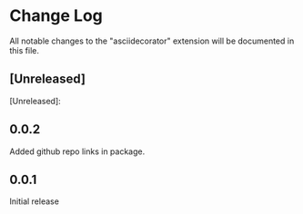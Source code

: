 # Change Log
All notable changes to the "asciidecorator" extension will be documented in this file.

## [Unreleased]

[Unreleased]:

## 0.0.2

Added github repo links in package.

## 0.0.1

Initial release
